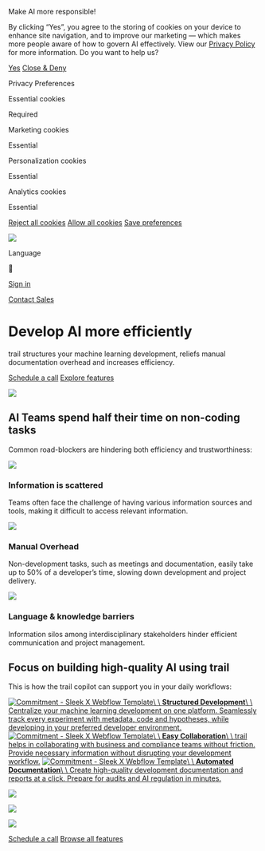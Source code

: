 Make AI more responsible!

By clicking “Yes”, you agree to the storing of cookies on your device to enhance site navigation, and to improve our marketing — which makes more people aware of how to govern AI effectively. View our [Privacy Policy](https://www.trail-ml.com/privacy-policy) for more information. Do you want to help us?

[Yes](https://www.trail-ml.com/use-cases/development#) [Close & Deny](https://www.trail-ml.com/use-cases/development#)

Privacy Preferences

Essential cookies

Required

Marketing cookies

Essential

Personalization cookies

Essential

Analytics cookies

Essential

[Reject all cookies](https://www.trail-ml.com/use-cases/development#) [Allow all cookies](https://www.trail-ml.com/use-cases/development#) [Save preferences](https://www.trail-ml.com/use-cases/development#)

[![](https://cdn.prod.website-files.com/64d39f3feec1e3615e1504bd/64d53e8d490e853448a832ce_trail_white.svg)](https://www.trail-ml.com/)

Language



[Sign in](https://prod.trail-ml.com/)

[Contact Sales](https://www.trail-ml.com/sign-up)

# Develop AI more efficiently

trail structures your machine learning development, reliefs manual documentation overhead and increases efficiency.

[Schedule a call](https://www.trail-ml.com/sign-up) [Explore features](https://www.trail-ml.com/governance)

![](https://cdn.prod.website-files.com/64d39f3feec1e3615e150507/6617e4a7cd55b5071f677f0f_Efficient%20Development.png)

## AI Teams spend half their time on non-coding tasks

Common road-blockers are hindering both efficiency and trustworthiness:

![](https://cdn.prod.website-files.com/64d39f3feec1e3615e150507/65bd13527625cb09a317ac28_File%20search.svg)

### Information is scattered

Teams often face the challenge of having various information sources and tools, making it difficult to access relevant information.

![](https://cdn.prod.website-files.com/64d39f3feec1e3615e150507/65bd135b3f8878e0eaddbbf6_Hourglass.svg)

### Manual Overhead

Non-development tasks, such as meetings and documentation, easily take up to 50% of a developer’s time, slowing down development and project delivery.

![](https://cdn.prod.website-files.com/64d39f3feec1e3615e150507/65bd136b191679f59edac6d8_Chat.svg)

### Language & knowledge barriers

Information silos among interdisciplinary stakeholders hinder efficient communication and project management.

## Focus on building high-quality AI using trail

This is how the trail copilot can support you in your daily workflows:

[![Commitment - Sleek X Webflow Template](https://cdn.prod.website-files.com/64d39f3feec1e3615e1504bd/64d39f3feec1e3615e1506be_commitment-card-icon-sleek-webflow-ecommerce-template.svg)\\
\\
**Structured Development**\\
\\
Centralize your machine learning development on one platform. Seamlessly track every experiment with metadata, code and hypotheses, while developing in your preferred developer environment.](https://www.trail-ml.com/use-cases/development#w-tabs-0-data-w-pane-0) [![Commitment - Sleek X Webflow Template](https://cdn.prod.website-files.com/64d39f3feec1e3615e1504bd/64d39f3feec1e3615e1506be_commitment-card-icon-sleek-webflow-ecommerce-template.svg)\\
\\
**Easy Collaboration**\\
\\
trail helps in collaborating with business and compliance teams without friction. Provide necessary information without disrupting your development workflow.](https://www.trail-ml.com/use-cases/development#w-tabs-0-data-w-pane-1) [![Commitment - Sleek X Webflow Template](https://cdn.prod.website-files.com/64d39f3feec1e3615e1504bd/64d39f3feec1e3615e1506be_commitment-card-icon-sleek-webflow-ecommerce-template.svg)\\
\\
**Automated Documentation**\\
\\
Create high-quality development documentation and reports at a click. Prepare for audits and AI regulation in minutes.](https://www.trail-ml.com/use-cases/development#w-tabs-0-data-w-pane-2)

![](https://cdn.prod.website-files.com/64d39f3feec1e3615e150507/6616b25697000487b5e318fd_Audit%20Trail%20Selection%20trail.webp)

![](https://cdn.prod.website-files.com/64d39f3feec1e3615e150507/6616bf241d19d2767639b36f_trail%20collaboration%20hub.webp)

![](https://cdn.prod.website-files.com/64d39f3feec1e3615e150507/6616b274276928dbb05bf603_Documentation%20trail.webp)

[Schedule a call](https://www.trail-ml.com/sign-up) [Browse all features](https://www.trail-ml.com/governance)
